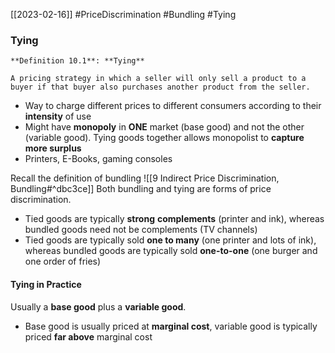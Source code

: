 [[2023-02-16]] #PriceDiscrimination #Bundling #Tying

### Tying

```ad-important
**Definition 10.1**: **Tying**

A pricing strategy in which a seller will only sell a product to a buyer if that buyer also purchases another product from the seller.
```

- Way to charge different prices to different consumers according to their **intensity** of use
- Might have **monopoly** in **ONE** market (base good) and not the other (variable good). Tying goods together allows monopolist to **capture more surplus**
- Printers, E-Books, gaming consoles

Recall the definition of bundling ![[9 Indirect Price Discrimination, Bundling#^dbc3ce]]
Both bundling and tying are forms of price discrimination.
- Tied goods are typically **strong** **complements** (printer and ink), whereas bundled goods need not be complements (TV channels)
- Tied goods are typically sold **one to many** (one printer and lots of ink), whereas bundled goods are typically sold **one-to-one** (one burger and one order of fries)

#### Tying in Practice
Usually a **base good** plus a **variable good**.
- Base good is usually priced at **marginal cost**, variable good is typically priced **far above** marginal cost